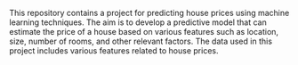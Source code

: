 This repository contains a project for predicting house prices using machine learning techniques. The aim is to develop a predictive model that can estimate the price of a house based on various features such as location, size, number of rooms, and other relevant factors.
The data used in this project includes various features related to house prices.
